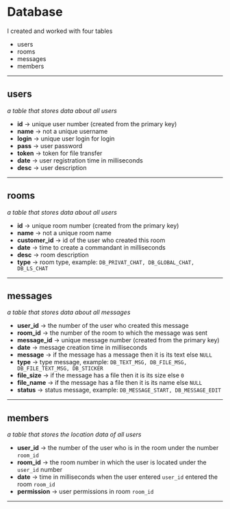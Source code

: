 #  Database

I created and worked with four tables
- users
- rooms
- messages
- members
---

## users
*a table that stores data about all users*
- __id__    -> unique user number (created from the primary key)
- __name__  -> not a unique username
- __login__ -> unique user login for login
- __pass__  -> user password
- __token__ -> token for file transfer
- __date__  -> user registration time in milliseconds
- __desc__  -> user description

--- 
## rooms
*a table that stores data about all users*
- __id__ -> unique room number (created from the primary key)
- __name__ -> not a unique room name
- __customer_id__ -> id of the user who created this room
- __date__ -> time to create a commandant in milliseconds
- __desc__ -> room description
- __type__ -> room type, example: `DB_PRIVAT_CHAT, DB_GLOBAL_CHAT, DB_LS_CHAT`
--- 
## messages
*a table that stores data about all messages*
- __user_id__ -> the number of the user who created this message
- __room_id__ -> the number of the room to which the message was sent
- __message_id__ -> unique message number (created from the primary key)
- __date__ -> message creation time in milliseconds
- __message__ -> if the message has a message then it is its text else `NULL`
- __type__ -> type message, example: `DB_TEXT_MSG, DB_FILE_MSG, DB_FILE_TEXT_MSG, DB_STICKER`
- __file_size__ -> if the message has a file then it is its size else `0`
- __file_name__ -> if the message has a file then it is its name else `NULL`
- __status__ -> status message, example: `DB_MESSAGE_START, DB_MESSAGE_EDIT`
---
 ## members
*a table that stores the location data of all users*
- __user_id__ -> the number of the user who is in the room under the number `room_id`
- __room_id__ -> the room number in which the user is located under the `user_id` number
- __date__ -> time in milliseconds when the user entered `user_id` entered the room `room_id`
- __permission__ -> user permissions in room `room_id`
---